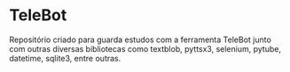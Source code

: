 # TeleBot
Repositório criado para guarda estudos com a ferramenta 
TeleBot junto com outras diversas bibliotecas como textblob, pyttsx3, selenium, pytube, datetime, sqlite3, entre outras.
